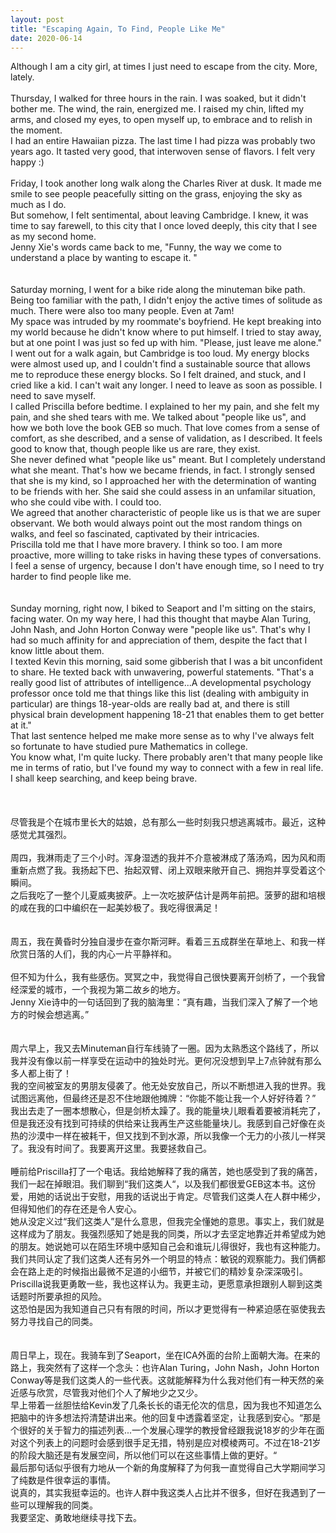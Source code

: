 ```yaml
---
layout: post
title: "Escaping Again, To Find, People Like Me"
date: 2020-06-14
---
```


Although I am a city girl, at times I just need to escape from the city. More, lately. <br/>
<br/>
Thursday, I walked for three hours in the rain. I was soaked, but it didn't bother me. The wind, the rain, energized me. I raised my chin, lifted my arms, and closed my eyes, to open myself up, to embrace and to relish in the moment. <br/>
I had an entire Hawaiian pizza. The last time I had pizza was probably two years ago. It tasted very good, that interwoven sense of flavors. I felt very happy :) <br/>
<br/>
Friday, I took another long walk along the Charles River at dusk. It made me smile to see people peacefully sitting on the grass, enjoying the sky as much as I do. <br/>
But somehow, I felt sentimental, about leaving Cambridge. I knew, it was time to say farewell, to this city that I once loved deeply, this city that I see as my second home. <br/>
Jenny Xie's words came back to me, "Funny, the way we come to understand a place by wanting to escape it. " <br/>
<br/>
<br/>
Saturday morning, I went for a bike ride along the minuteman bike path. Being too familiar with the path, I didn't enjoy the active times of solitude as much. There were also too many people. Even at 7am! <br/>
My space was intruded by my roommate's boyfriend. He kept breaking into my world because he didn't know where to put himself. I tried to stay away, but at one point I was just so fed up with him. "Please, just leave me alone." <br/>
I went out for a walk again, but Cambridge is too loud. My energy blocks were almost used up, and I couldn't find a sustainable source that allows me to reproduce these energy blocks. So I felt drained, and stuck, and I cried like a kid. I can't wait any longer. I need to leave as soon as possible. I need to save myself. <br/>
I called Priscilla before bedtime. I explained to her my pain, and she felt my pain, and she shed tears with me. We talked about "people like us", and how we both love the book GEB so much. That love comes from a sense of comfort, as she described, and a sense of validation, as I described. It feels good to know that, though people like us are rare, they exist. <br/>
She never defined what "people like us" meant. But I completely understand what she meant. That's how we became friends, in fact. I strongly sensed that she is my kind, so I approached her with the determination of wanting to be friends with her. She said she could assess in an unfamilar situation, who she could vibe with. I could too. <br/>
We agreed that another characteristic of people like us is that we are super observant. We both would always point out the most random things on walks, and feel so fascinated, captivated by their intricacies. <br/>
Priscilla told me that I have more bravery. I think so too. I am more proactive, more willing to take risks in having these types of conversations. <br/>
I feel a sense of urgency, because I don't have enough time, so I need to try harder to find people like me. <br/>
<br/>
<br/>
Sunday morning, right now, I biked to Seaport and I'm sitting on the stairs, facing water. On my way here, I had this thought that maybe Alan Turing, John Nash, and John Horton Conway were "people like us". That's why I had so much affinity for and appreciation of them, despite the fact that I know little about them. <br/>
I texted Kevin this morning, said some gibberish that I was a bit unconfident to share. He texted back with unwavering, powerful statements. "That's a really good list of attributes of intelligence...A developmental psychology professor once told me that things like this list (dealing with ambiguity in particular) are things 18-year-olds are really bad at, and there is still physical brain development happening 18-21 that enables them to get better at it." <br/>
That last sentence helped me make more sense as to why I've always felt so fortunate to have studied pure Mathematics in college. <br/>
You know what, I'm quite lucky. There probably aren't that many people like me in terms of ratio, but I've found my way to connect with a few in real life. <br/>
I shall keep searching, and keep being brave. <br/>
<br/>
<br/>
<br/>
尽管我是个在城市里长大的姑娘，总有那么一些时刻我只想逃离城市。最近，这种感觉尤其强烈。<br/>
<br/>
周四，我淋雨走了三个小时。浑身湿透的我并不介意被淋成了落汤鸡，因为风和雨重新点燃了我。我扬起下巴、抬起双臂、闭上双眼来敞开自己、拥抱并享受着这个瞬间。<br/>
之后我吃了一整个儿夏威夷披萨。上一次吃披萨估计是两年前把。菠萝的甜和培根的咸在我的口中编织在一起美妙极了。我吃得很满足！<br/>
<br/>
<br/>
周五，我在黄昏时分独自漫步在查尔斯河畔。看着三五成群坐在草地上、和我一样欣赏日落的人们，我的内心一片平静祥和。<br/>
<br/>
但不知为什么，我有些感伤。冥冥之中，我觉得自己很快要离开剑桥了，一个我曾经深爱的城市，一个我视为第二故乡的地方。<br/>
Jenny Xie诗中的一句话回到了我的脑海里：“真有趣，当我们深入了解了一个地方的时候会想逃离。” <br/>
<br/>
<br/>
周六早上，我又去Minuteman自行车线骑了一圈。因为太熟悉这个路线了，所以我并没有像以前一样享受在运动中的独处时光。更何况没想到早上7点钟就有那么多人都上街了！<br/>
我的空间被室友的男朋友侵袭了。他无处安放自己，所以不断想进入我的世界。我试图远离他，但最终还是忍不住地跟他摊牌：“你能不能让我一个人好好待着？” <br/>
我出去走了一圈本想散心，但是剑桥太躁了。我的能量块儿眼看着要被消耗完了，但是我还没有找到可持续的供给来让我再生产这些能量块儿。我感到自己好像在炎热的沙漠中一样在被耗干，但又找到不到水源，所以我像一个无力的小孩儿一样哭了。我没有时间了。我要离开这里。我要拯救自己。<br/>
<br/>
睡前给Priscilla打了一个电话。我给她解释了我的痛苦，她也感受到了我的痛苦，我们一起在掉眼泪。我们聊到“我们这类人“，以及我们都很爱GEB这本书。这份爱，用她的话说出于安慰，用我的话说出于肯定。尽管我们这类人在人群中稀少，但得知他们的存在还是令人安心。<br/>
她从没定义过“我们这类人”是什么意思，但我完全懂她的意思。事实上，我们就是这样成为了朋友。我强烈感知了她是我的同类，所以才去坚定地靠近并希望成为她的朋友。她说她可以在陌生环境中感知自己会和谁玩儿得很好，我也有这种能力。<br/>
我们共同认定了我们这类人还有另外一个明显的特点：敏锐的观察能力。我们俩都会在路上走的时候指出最微不足道的小细节，并被它们的精妙复杂深深吸引。<br/>
Priscilla说我更勇敢一些，我也这样认为。我更主动，更愿意承担跟别人聊到这类话题时所要承担的风险。<br/>
这恐怕是因为我知道自己只有有限的时间，所以才更觉得有一种紧迫感在驱使我去努力寻找自己的同类。<br/>
<br/>
<br/>
周日早上，现在。我骑车到了Seaport，坐在ICA外面的台阶上面朝大海。在来的路上，我突然有了这样一个念头：也许Alan Turing，John Nash，John Horton Conway等是我们这类人的一些代表。这就能解释为什么我对他们有一种天然的亲近感与欣赏，尽管我对他们个人了解地少之又少。<br/>
早上带着一丝胆怯给Kevin发了几条长长的语无伦次的信息，因为我也不知道怎么把脑中的许多想法捋清楚讲出来。他的回复中透露着坚定，让我感到安心。“那是个很好的关于智力的描述列表...一个发展心理学的教授曾经跟我说18岁的少年在面对这个列表上的问题时会感到很手足无措，特别是应对模棱两可。不过在18-21岁的阶段大脑还是有发展空间，所以他们可以在这些事情上做的更好。“ <br/>
最后那句话似乎很有力地从一个新的角度解释了为何我一直觉得自己大学期间学习了纯数是件很幸运的事情。<br/>
说真的，其实我挺幸运的。也许人群中我这类人占比并不很多，但好在我遇到了一些可以理解我的同类。<br/>
我要坚定、勇敢地继续寻找下去。<br/>

